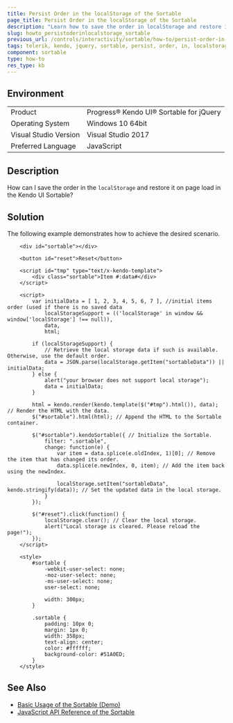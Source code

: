 ```yaml
---
title: Persist Order in the localStorage of the Sortable
page_title: Persist Order in the localStorage of the Sortable
description: "Learn how to save the order in localStorage and restore it on page load in the Kendo UI Sortable component."
slug: howto_persistoderinlocalstorage_sortable
previous_url: /controls/interactivity/sortable/how-to/persist-order-in-localstorage
tags: telerik, kendo, jquery, sortable, persist, order, in, localstorage
component: sortable
type: how-to
res_type: kb
---
```


## Environment

<table>
 <tr>
  <td>Product</td>
  <td>Progress® Kendo UI® Sortable for jQuery</td>
 </tr>
 <tr>
  <td>Operating System</td>
  <td>Windows 10 64bit</td>
 </tr>
 <tr>
  <td>Visual Studio Version</td>
  <td>Visual Studio 2017</td>
 </tr>
 <tr>
  <td>Preferred Language</td>
  <td>JavaScript</td>
 </tr>
</table>

## Description

How can I save the order in the `localStorage` and restore it on page load in the Kendo UI Sortable?

## Solution

The following example demonstrates how to achieve the desired scenario.

```dojo
    <div id="sortable"></div>

    <button id="reset">Reset</button>

    <script id="tmp" type="text/x-kendo-template">
        <div class="sortable">Item #:data#</div>
    </script>

    <script>
        var initialData = [ 1, 2, 3, 4, 5, 6, 7 ], //initial items order (used if there is no saved data
            localStorageSupport = (('localStorage' in window && window['localStorage'] !== null)),
            data,
            html;

        if (localStorageSupport) {
            // Retrieve the local storage data if such is available. Otherwise, use the default order.
            data = JSON.parse(localStorage.getItem("sortableData")) || initialData;
        } else {
            alert("your browser does not support local storage");
            data = initialData;
        }

        html = kendo.render(kendo.template($("#tmp").html()), data); // Render the HTML with the data.
        $("#sortable").html(html); // Append the HTML to the Sortable container.

        $("#sortable").kendoSortable({ // Initialize the Sortable.
            filter: ".sortable",
            change: function(e) {
                var item = data.splice(e.oldIndex, 1)[0]; // Remove the item that has changed its order.
                data.splice(e.newIndex, 0, item); // Add the item back using the newIndex.

                localStorage.setItem("sortableData", kendo.stringify(data)); // Set the updated data in the local storage.
            }
        });

        $("#reset").click(function() {
            localStorage.clear(); // Clear the local storage.
            alert("Local storage is cleared. Please reload the page!");
        });
    </script>

    <style>
        #sortable {
            -webkit-user-select: none;
            -moz-user-select: none;
            -ms-user-select: none;
            user-select: none;

            width: 300px;
        }

        .sortable {
            padding: 10px 0;
            margin: 1px 0;
            width: 358px;
            text-align: center;
            color: #ffffff;
            background-color: #51A0ED;
        }
    </style>
```

## See Also

* [Basic Usage of the Sortable (Demo)](https://demos.telerik.com/kendo-ui/sortable/index)
* [JavaScript API Reference of the Sortable](/api/javascript/ui/sortable)
